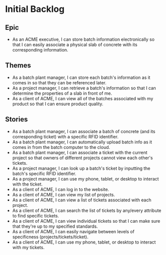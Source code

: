 Initial Backlog
===============

## Epic

* As an ACME executive, I can store batch information electronically so that I can easily associate a physical slab of concrete with its corresponding information.

## Themes

* As a batch plant manager, I can store each batch's information as it comes in so that they can be referenced later.
* As a project manager, I can retrieve a batch's information so that I can determine the properties of a slab in front of me.
* As a client of ACME, I can view all of the batches associated with my product so that I can ensure product quality.

## Stories

* As a batch plant manager, I can associate a batch of concrete (and its corresponding ticket) with a specific RFID identifier.
* As a batch plant manager, I can automatically upload batch info as it comes in from the batch computer to the cloud.
* As a batch plant manager, I can associate a ticket with the current project so that owners of different projects cannot view each other's tickets.
* As a project manager, I can look up a batch's ticket by inputting the batch's specific RFID identifier.
* As a project manager, I can use my phone, tablet, or desktop to interact with the ticket.
* As a client of ACME, I can log in to the website.
* As a client of ACME, I can view my list of projects.
* As a client of ACME, I can view a list of tickets associated with each project.
* As a client of ACME, I can search the list of tickets by any/every attribute to find specific tickets.
* As a client of ACME, I can view individual tickets so that I can make sure that they're up to my specified standards.
* As a client of ACME, I can easily navigate between levels of specificness (projects/tickets/ticket).
* As a client of ACME, I can use my phone, tablet, or desktop to interact with my tickets.
